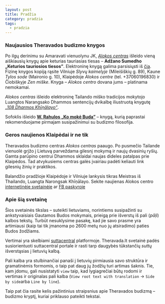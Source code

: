 ```yaml
---
layout: post
title: Pradžia
category: pradzia
tags:
  - pradzia
---
```

### Naujausios Theravados budizmo knygos

Po ilgų derinimu su Amaravati vienuolynu JK, <a href="https://aloka.lt/"><em>Alokos centras</em></a> išleido vieną aiškiausių knygų apie keturias tauriasias tiesas – **Adžano Sumedho „Keturios tauriosios tiesos”**. Elektroninę knygą galima parsisiųsti iš <a href="https://aloka.lt/assets/files/4TT_Sumedho_LT.pdf" target="blank">čia</a>. Fizinę knygos kopiją rąsite Vilniuje *Slyvų kaimelyje* (Mileišiškių g. 89), Kaune *Tylos sode* (Maironio g. 10), Klaipėdoje *Alokos centre* (tel. +37060196830) ir Čiobiškyje *Zen miške*. Knyga – *Alokos centro* dovana jums – platinama nemokamai.

*Alokos centras* išleido elektroninę Tailando miško tradicijos mokytojo Luangtos Narangsako Dhammos sentencijų dvikalbę iliustruotą knygutę <a href="https://aloka.lt/assets/files/108_Dharmos.pdf" target="blank"><em>„108 Dharmos Khīṇālayo”</em></a>.

Sofoklis išleido **[W. Rahulos „Ko mokė Buda”](https://www.sofoklis.lt/ko-moke-buda)** – knygą, kurią paprastai rekomenduojame pirmajam susipažinimui su budizmo filosofija.

### Geros naujienos Klaipėdai ir ne tik

Theravados budizmo centras *Alokos centras* paaugo. Po pusmečio Tailande vienuolė grįžo į Lietuvą parveždama gilesnį mokymą ir naujų dvasinių ryšių. Gamta parūpino centrui Dhammos sklaidai naujas dideles patalpas prie Klaipėdos. Tad atvykusiems centras galės įvairiau padėti keliauti link gilesnių žinių ir praktikos. 

Balandžio pradžioje Klaipėdoje ir Vilniuje lankysis tikras Meistras iš Thailando, Luangta Narongsak Khīṇālayo. Sekite naujienas Alokos centro [internetinėje svetainėje](www.aloka.lt) ar [FB paskyroje](www.facebook.com/alokoscentras)

### Apie šią svetainę

Šios svetainės tikslas  – suteikti lietuviams, norintiems susipažinti su ankstyvaisiais Gautamos Budos mokymais, prieigą prie išverstų iš pali (_pāḷi_) kalbos tekstų. Turbūt nesuklysime pasakę, kad jie savo prasme yra artimiausi (kaip tai tik įmanoma po 2600 metų nuo jų atsiradimo) paties Budos žodžiams. 

Vertimai yra skelbiami [suttacentral](suttacentral.net) platformoje. Theravada.lt svetainė padės susiorientuoti suttacentral portale ir rasti tarp daugybės tūkstančių _suttų_ išverstąsias į lietuvių kalbą.

Pali kalba yra stulbinančiai panaši į lietuvių pirmiausia savo struktūra ir gramatinėmis formomis, o taip pat daug jų žodžių turi artimas šaknis. Tie, kam įdomu, gali nusistatyti `view` taip, kad lygiagrečiai būtų rodomi ir vertimas ir originalas pali kalba (`View root text with translation` -> `Side by side`arba `Line by line`).

Taip pat čia rasite kelis pažintinius straipsnius apie Theravados budizmą  – budizmo kryptį, kuriai priklauso pateikti tekstai.

